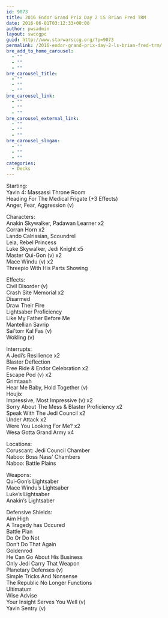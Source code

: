 ```yaml
---
id: 9073
title: 2016 Endor Grand Prix Day 2 LS Brian Fred TRM
date: 2016-06-01T03:12:33+00:00
author: pwsadmin
layout: swccgpc
guid: http://www.starwarsccg.org/?p=9073
permalink: /2016-endor-grand-prix-day-2-ls-brian-fred-trm/
bre_add_to_home_carousel:
  - ""
  - ""
  - ""
bre_carousel_title:
  - ""
  - ""
  - ""
bre_carousel_link:
  - ""
  - ""
  - ""
bre_carousel_external_link:
  - ""
  - ""
  - ""
bre_carousel_slogan:
  - ""
  - ""
  - ""
categories:
  - Decks
---
```

Starting:  
Yavin 4: Massassi Throne Room  
Heading For The Medical Frigate (+3 Effects)  
Anger, Fear, Aggression (v)

Characters:  
Anakin Skywalker, Padawan Learner x2  
Corran Horn x2  
Lando Calrissian, Scoundrel  
Leia, Rebel Princess  
Luke Skywalker, Jedi Knight x5  
Master Qui-Gon (v) x2  
Mace Windu (v) x2  
Threepio With His Parts Showing

Effects:  
Civil Disorder (v)  
Crash Site Memorial x2  
Disarmed  
Draw Their Fire  
Lightsaber Proficiency  
Like My Father Before Me  
Mantellian Savrip  
Sai&#8217;torr Kal Fas (v)  
Wokling (v)

Interrupts:  
A Jedi&#8217;s Resilience x2  
Blaster Deflection  
Free Ride & Endor Celebration x2  
Escape Pod (v) x2  
Grimtaash  
Hear Me Baby, Hold Together (v)  
Houjix  
Impressive, Most Impressive (v) x2  
Sorry About The Mess & Blaster Proficiency x2  
Speak With The Jedi Council x2  
Under Attack x2  
Were You Looking For Me? x2  
Wesa Gotta Grand Army x4

Locations:  
Coruscant: Jedi Council Chamber  
Naboo: Boss Nass&#8217; Chambers  
Naboo: Battle Plains

Weapons:  
Qui-Gon&#8217;s Lightsaber  
Mace Windu&#8217;s Lightsaber  
Luke&#8217;s Lightsaber  
Anakin&#8217;s Lightsaber

Defensive Shields:  
Aim High  
A Tragedy has Occured  
Battle Plan  
Do Or Do Not  
Don&#8217;t Do That Again  
Goldenrod  
He Can Go About His Business  
Only Jedi Carry That Weapon  
Planetary Defenses (v)  
Simple Tricks And Nonsense  
The Republic No Longer Functions  
Ultimatum  
Wise Advise  
Your Insight Serves You Well (v)  
Yavin Sentry (v)